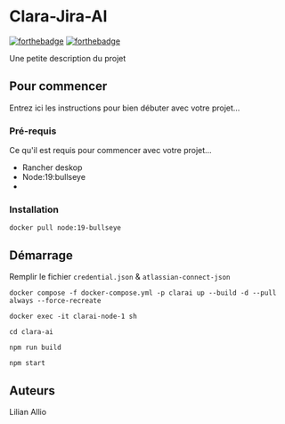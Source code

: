 # Clara-Jira-AI

[![forthebadge](http://forthebadge.com/images/badges/built-with-love.svg)](http://forthebadge.com)  [![forthebadge](http://forthebadge.com/images/badges/powered-by-electricity.svg)](http://forthebadge.com)

Une petite description du projet

## Pour commencer

Entrez ici les instructions pour bien débuter avec votre projet...

### Pré-requis

Ce qu'il est requis pour commencer avec votre projet...

- Rancher deskop
- Node:19:bullseye
- 

### Installation
``docker pull node:19-bullseye``


## Démarrage
Remplir le fichier ``credential.json`` & ``atlassian-connect-json``

``docker compose -f docker-compose.yml -p clarai up --build -d --pull always --force-recreate``

``docker exec -it clarai-node-1 sh``

``cd clara-ai``

``npm run build``

``npm start``




## Auteurs
Lilian Allio




